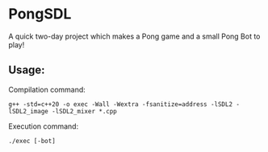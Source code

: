 # PongSDL
A quick two-day project which makes a Pong game and a small Pong Bot to play!

## Usage:
Compilation command:
```
g++ -std=c++20 -o exec -Wall -Wextra -fsanitize=address -lSDL2 -lSDL2_image -lSDL2_mixer *.cpp 
```

Execution command:
```
./exec [-bot]
```
